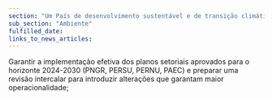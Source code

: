 ```yaml
---
section: "Um País de desenvolvimento sustentável e de transição climática"
sub_section: "Ambiente"
fulfilled_date:
links_to_news_articles:
---
```


Garantir a implementação efetiva dos planos setoriais aprovados para o horizonte 2024-2030 (PNGR, PERSU, PERNU, PAEC) e preparar uma revisão intercalar para introduzir alterações que garantam maior operacionalidade;